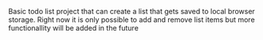 Basic todo list project that can create a list that gets saved to local browser storage.
Right now it is only possible to add and remove list items but more functionallity will be added in the future
